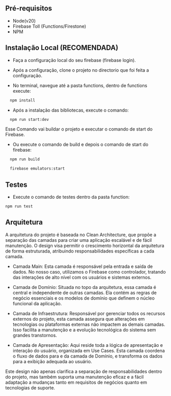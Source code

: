 
## Pré-requisitos
- Node(v20)
- Firebase Toll (Functions/Firestone)
- NPM


## Instalação Local (RECOMENDADA)

- Faça a configuração local do seu firebase (firebase login).

- Após a configuração, clone o projeto no directorio que foi feita a configuração.

- No terminal, navegue até a pasta functions, dentro de functions execute: 
```bash
  npm install
```

- Após a instalação das bibliotecas, execute o comando:
```bash
  npm run start:dev
```
Esse Comando vai buildar o projeto e executar o comando de start do Firebase.

- Ou execute o comando de build e depois o comando de start do firebase:
```bash
  npm run build 

  firebase emulators:start
```

## Testes

- Execute o comando de testes dentro da pasta function:
```bash
npm run test
```

## Arquitetura

A arquitetura do projeto é baseada no Clean Architecture, que propõe a separação das camadas para criar uma aplicação escalável e de fácil manutenção. O design visa permitir o crescimento horizontal da arquitetura de forma estruturada, atribuindo responsabilidades específicas a cada camada.

- Camada Main: Esta camada é responsável pela entrada e saída de dados. No nosso caso, utilizamos o Firebase como controlador, tratando das interações de alto nível com os usuários e sistemas externos.

- Camada de Domínio: Situada no topo da arquitetura, essa camada é central e independente de outras camadas. Ela contém as regras de negócio essenciais e os modelos de domínio que definem o núcleo funcional da aplicação.

- Camada de Infraestrutura: Responsável por gerenciar todos os recursos externos do projeto, esta camada assegura que alterações em tecnologias ou plataformas externas não impactem as demais camadas. Isso facilita a manutenção e a evolução tecnológica do sistema sem grandes transtornos.

- Camada de Apresentação: Aqui reside toda a lógica de apresentação e interação do usuário, organizada em Use Cases. Esta camada coordena o fluxo de dados para e da camada de Domínio, e transforma os dados para a exibição adequada ao usuário.

Este design não apenas clarifica a separação de responsabilidades dentro do projeto, mas também suporta uma manutenção eficaz e a fácil adaptação a mudanças tanto em requisitos de negócios quanto em tecnologias de suporte.


